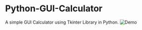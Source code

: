 # Python-GUI-Calculator
A simple GUI Calculator using Tkinter Library in Python.
![Demo]("https://github.com/jyotipandey-11/Python-GUI-Calculator/blob/main/Jyo_Calci.gif")


